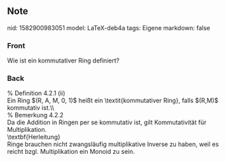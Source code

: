 ## Note
nid: 1582900983051
model: LaTeX-deb4a
tags: Eigene
markdown: false

### Front
Wie ist ein kommutativer Ring definiert?

### Back
<div>% Definition 4.2.1 (ii)</div><div>
</div>Ein Ring $(R, A, M, 0, 1)$ heißt ein \textit{kommutativer Ring}, falls $(R,M)$ kommutativ ist.\\<div>
</div><div>% Bemerkung 4.2.2 </div><div>
</div><div>Da die Addition in Ringen per se kommutativ ist, gilt Kommutativität für Multiplikation.
<div><div>
</div><div>\textbf{Herleitung}</div><div>
</div><div>Ringe brauchen nicht zwangsläufig multiplikative Inverse zu haben, weil es reicht bzgl. Multiplikation ein Monoid zu sein.</div></div></div>

